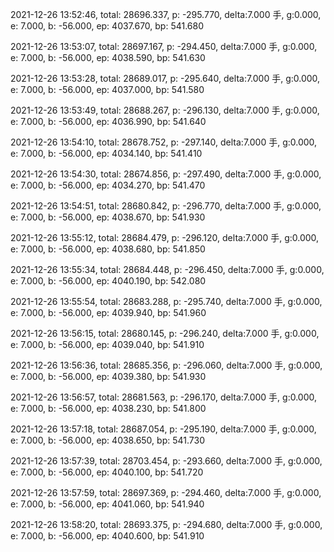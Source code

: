 2021-12-26 13:52:46, total: 28696.337, p: -295.770, delta:7.000 手, g:0.000, e: 7.000, b: -56.000, ep: 4037.670, bp: 541.680

2021-12-26 13:53:07, total: 28697.167, p: -294.450, delta:7.000 手, g:0.000, e: 7.000, b: -56.000, ep: 4038.590, bp: 541.630

2021-12-26 13:53:28, total: 28689.017, p: -295.640, delta:7.000 手, g:0.000, e: 7.000, b: -56.000, ep: 4037.000, bp: 541.580

2021-12-26 13:53:49, total: 28688.267, p: -296.130, delta:7.000 手, g:0.000, e: 7.000, b: -56.000, ep: 4036.990, bp: 541.640

2021-12-26 13:54:10, total: 28678.752, p: -297.140, delta:7.000 手, g:0.000, e: 7.000, b: -56.000, ep: 4034.140, bp: 541.410

2021-12-26 13:54:30, total: 28674.856, p: -297.490, delta:7.000 手, g:0.000, e: 7.000, b: -56.000, ep: 4034.270, bp: 541.470

2021-12-26 13:54:51, total: 28680.842, p: -296.770, delta:7.000 手, g:0.000, e: 7.000, b: -56.000, ep: 4038.670, bp: 541.930

2021-12-26 13:55:12, total: 28684.479, p: -296.120, delta:7.000 手, g:0.000, e: 7.000, b: -56.000, ep: 4038.680, bp: 541.850

2021-12-26 13:55:34, total: 28684.448, p: -296.450, delta:7.000 手, g:0.000, e: 7.000, b: -56.000, ep: 4040.190, bp: 542.080

2021-12-26 13:55:54, total: 28683.288, p: -295.740, delta:7.000 手, g:0.000, e: 7.000, b: -56.000, ep: 4039.940, bp: 541.960

2021-12-26 13:56:15, total: 28680.145, p: -296.240, delta:7.000 手, g:0.000, e: 7.000, b: -56.000, ep: 4039.040, bp: 541.910

2021-12-26 13:56:36, total: 28685.356, p: -296.060, delta:7.000 手, g:0.000, e: 7.000, b: -56.000, ep: 4039.380, bp: 541.930

2021-12-26 13:56:57, total: 28681.563, p: -296.170, delta:7.000 手, g:0.000, e: 7.000, b: -56.000, ep: 4038.230, bp: 541.800

2021-12-26 13:57:18, total: 28687.054, p: -295.190, delta:7.000 手, g:0.000, e: 7.000, b: -56.000, ep: 4038.650, bp: 541.730

2021-12-26 13:57:39, total: 28703.454, p: -293.660, delta:7.000 手, g:0.000, e: 7.000, b: -56.000, ep: 4040.100, bp: 541.720

2021-12-26 13:57:59, total: 28697.369, p: -294.460, delta:7.000 手, g:0.000, e: 7.000, b: -56.000, ep: 4041.060, bp: 541.940

2021-12-26 13:58:20, total: 28693.375, p: -294.680, delta:7.000 手, g:0.000, e: 7.000, b: -56.000, ep: 4040.600, bp: 541.910